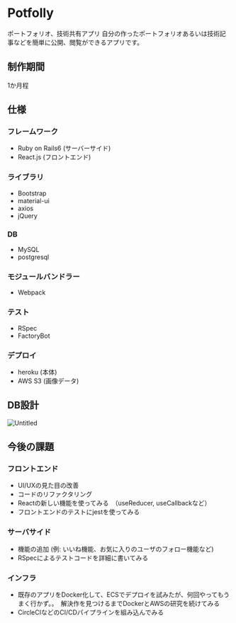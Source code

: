# Potfolly

ポートフォリオ、技術共有アプリ
自分の作ったポートフォリオあるいは技術記事などを簡単に公開、閲覧ができるアプリです。

## 制作期間
1か月程

## 仕様

### フレームワーク
- Ruby on Rails6 (サーバーサイド)
- React.js (フロントエンド)

### ライブラリ
- Bootstrap
- material-ui
- axios
- jQuery

### DB
- MySQL
- postgresql

### モジュールバンドラー
- Webpack

### テスト
- RSpec
- FactoryBot

### デプロイ
- heroku (本体)
- AWS S3 (画像データ)

## DB設計

![Untitled](https://user-images.githubusercontent.com/29350437/87709302-055f7d80-c7df-11ea-80f2-2fa7e8826859.png)


## 今後の課題
### フロントエンド
- UI/UXの見た目の改善
- コードのリファクタリング
- Reactの新しい機能を使ってみる　（useReducer, useCallbackなど）
- フロントエンドのテストにjestを使ってみる  
### サーバサイド
- 機能の追加 (例: いいね機能、お気に入りのユーザのフォロー機能など)
- RSpecによるテストコードを詳細に書いてみる  
### インフラ  
- 既存のアプリをDocker化して、ECSでデプロイを試みたが、何回やってもうまく行かず。。　解決作を見つけるまでDockerとAWSの研究を続けてみる
- CircleCIなどのCI/CDパイプラインを組み込んでみる

